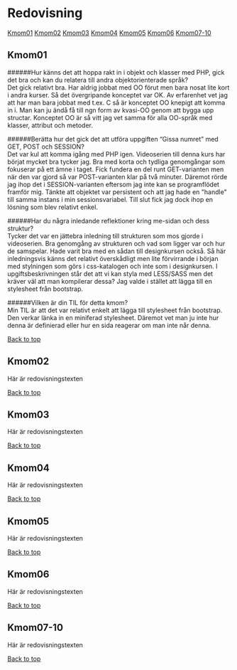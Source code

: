 ---
...
Redovisning
=========================

[Kmom01](#kmom01) [Kmom02](#kmom02) [Kmom03](#kmom03) [Kmom04](#kmom04)
[Kmom05](#kmom05) [Kmom06](#kmom06) [Kmom07-10](#kmom07-10)

Kmom01<a name="kmom01"></a>
-------------------------

######Hur känns det att hoppa rakt in i objekt och klasser med PHP, gick det bra och kan du relatera till andra objektorienterade språk?  
Det gick relativt bra. Har aldrig jobbat med OO förut men bara nosat lite kort i andra kurser. Så det övergripande konceptet var OK. Av erfarenhet vet jag att har man bara jobbat med t.ex. C så är konceptet OO knepigt att komma in i. Man kan ju ändå få till ngn form av kvasi-OO genom att bygga upp structar. Konceptet OO är så vitt jag vet samma för alla OO-språk med klasser, attribut och metoder.

######Berätta hur det gick det att utföra uppgiften “Gissa numret” med GET, POST och SESSION?  
Det var kul att komma igång med PHP igen. Videoserien till denna kurs har börjat mycket bra tycker jag. Bra med korta och tydliga genomgångar som fokuserar på ett ämne i taget. Fick fundera en del runt GET-varianten men när den var gjord så var POST-varianten klar på två minuter. Däremot rörde jag ihop det i SESSION-varianten eftersom jag inte kan se programflödet framför mig. Tänkte att objektet var persistent och att jag hade en "handle" till samma instans i min sessionsvariabel. Till slut fick jag dock ihop en lösning som blev relativt enkel.

######Har du några inledande reflektioner kring me-sidan och dess struktur?  
Tycker det var en jättebra inledning till strukturen som mos gjorde i videoserien. Bra genomgång av strukturen och vad som ligger var och hur de samspelar. Hade varit bra med en sådan till designkursen också. Så här inledningsvis känns det relativt överskådligt men lite förvirrande i början med stylningen som görs i css-katalogen och inte som i designkursen. I upgiftsbeskrivningen står det att vi kan styla med LESS/SASS men det kräver väl att man kompilerar dessa? Jag valde i stället att lägga till en stylesheet från bootstrap.

######Vilken är din TIL för detta kmom?  
Min TIL är att det var relativt enkelt att lägga till stylesheet från bootstrap. Den verkar länka in en miniferad stylesheet. Däremot vet man ju inte hur denna är definierad eller hur en sida reagerar om man inte når denna.



<a href="#top">Back to top</a>

Kmom02<a name="kmom02"></a>
-------------------------

Här är redovisningstexten


<a href="#top">Back to top</a>

Kmom03<a name="kmom03"></a>
-------------------------

Här är redovisningstexten


<a href="#top">Back to top</a>

Kmom04<a name="kmom04"></a>
-------------------------

Här är redovisningstexten


<a href="#top">Back to top</a>

Kmom05<a name="kmom05"></a>
-------------------------

Här är redovisningstexten


<a href="#top">Back to top</a>

Kmom06<a name="kmom06"></a>
-------------------------

Här är redovisningstexten


<a href="#top">Back to top</a>

Kmom07-10<a name="kmom07-10"></a>
-------------------------

Här är redovisningstexten


<a href="#top">Back to top</a>
